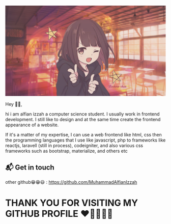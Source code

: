 
![](https://github.com/F1G118034-Muhammad-alfian-izzah/F1G118034-Muhammad-alfian-izzah/blob/main/manhera.png)

Hey 👋🏻,

hi i am alfian izzah a computer science student. I usually work in frontend development. I still like to design and at the same time create the frontend appearance of a website.

If it's a matter of my expertise, I can use a web frontend like html, css then the programming languages ​​that I use like javascript, php to frameworks like reactjs, laravell (still in process), codeigniter, and also various css frameworks such as bootstrap, materialize, and others etc

## 📬 Get in touch


other github😁😁😃 : https://github.com/MuhammadAlfianIzzah

# THANK YOU FOR VISITING MY GITHUB PROFILE ❤🧡💛💚💙
